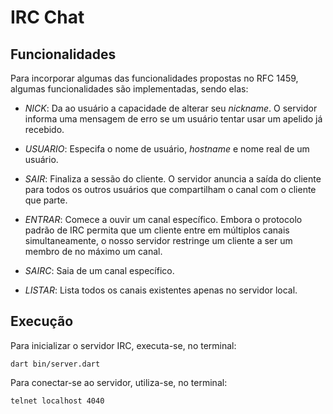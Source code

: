 # IRC Chat

## Funcionalidades

Para incorporar algumas das funcionalidades propostas no RFC 1459, algumas funcionalidades são implementadas, sendo elas:

* _NICK_: Da ao usuário a capacidade de alterar seu _nickname_. O servidor informa uma mensagem de erro se um usuário tentar usar um apelido já recebido.

* _USUARIO_: Especifa o nome de usuário, _hostname_ e nome real de um usuário.

* _SAIR_: Finaliza a sessão do cliente. O servidor anuncia a saída do cliente para
todos os outros usuários que compartilham o canal com o cliente que parte.

* _ENTRAR_: Comece a ouvir um canal específico. Embora o protocolo padrão de IRC permita que um cliente entre em múltiplos canais simultaneamente, o nosso servidor restringe um cliente a ser um membro de no máximo um canal.

* _SAIRC_: Saia de um canal específico.

* _LISTAR_: Lista todos os canais existentes apenas no servidor local.

## Execução

Para inicializar o servidor IRC, executa-se, no terminal:

```
dart bin/server.dart
```

Para conectar-se ao servidor, utiliza-se, no terminal:

```
telnet localhost 4040
```
